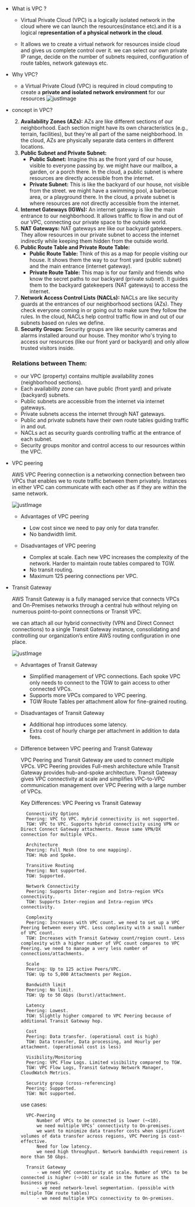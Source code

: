 - What is VPC ?

    - Virtual Private Cloud (VPC) is a logically isolated network in the  cloud where we can launch the resources(instance etc).and it is a  logical r**epresentation of a physical network in the cloud**. 

    - It allows we to create a virtual network for resources inside  cloud and gives us complete control over it. we can select our own private IP range, decide on the number of subnets required, configuration of route tables, network gateways etc.

- Why VPC?
    -  a Virtual Private Cloud (VPC) is required in cloud computing to create a **private and isolated network environment** for our resources
    ![justImage](https://miro.medium.com/v2/resize:fit:1400/format:webp/0*ZQff3oaM76UiIDmQ.png)

- concept in VPC?

    2. **Availability Zones (AZs):** AZs are like different sections of our neighborhood. Each section might have its own characteristics (e.g., terrain, facilities), but they're all part of the same neighborhood. In the cloud, AZs are physically separate data centers in different locations.
    3. **Public Subnet and Private Subnet:**
        - **Public Subnet:** Imagine this as the front yard of our house, visible to everyone passing by. we might have our mailbox, a garden, or a porch there. In the cloud, a public subnet is where resources are directly accessible from the internet.
        - **Private Subnet:** This is like the backyard of our house, not visible from the street. we might have a swimming pool, a barbecue area, or a playground there. In the cloud, a private subnet is where resources are not directly accessible from the internet.
    4. **Internet Gateways (IGWs):** An internet gateway is like the main entrance to our neighborhood. It allows traffic to flow in and out of our VPC, connecting our private space to the outside world.
    5. **NAT Gateways:** NAT gateways are like our backyard gatekeepers. They allow resources in our private subnet to access the internet indirectly while keeping them hidden from the outside world.
    6. **Public Route Table and Private Route Table:**
        - **Public Route Table:** Think of this as a map for people visiting our house. It shows them the way to our front yard (public subnet) and the main entrance (internet gateway).
        - **Private Route Table:** This map is for our family and friends who know the secret paths to our backyard (private subnet). It guides them to the backyard gatekeepers (NAT gateways) to access the internet.
    7. **Network Access Control Lists (NACLs):** NACLs are like security guards at the entrances of our neighborhood sections (AZs). They check everyone coming in or going out to make sure they follow the rules. In the cloud, NACLs help control traffic flow in and out of our subnets based on rules we define.
    8. **Security Groups:** Security groups are like security cameras and alarms installed around our house. They monitor who's trying to access our resources (like our front yard or backyard) and only allow trusted visitors inside.
    
    ### Relations between Them:
    
    - our VPC (property) contains multiple availability zones (neighborhood sections).
    - Each availability zone can have public (front yard) and private (backyard) subnets.
    - Public subnets are accessible from the internet via internet gateways.
    - Private subnets access the internet through NAT gateways.
    - Public and private subnets have their own route tables guiding traffic in and out.
    - NACLs act as security guards controlling traffic at the entrance of each subnet.
    - Security groups monitor and control access to our resources within the VPC.
 
 - VPC peering

    AWS VPC Peering connection is a networking connection between two VPCs that enables we to route traffic between them privately. Instances in either VPC can communicate with each other as if they are within the same network.

    ![justImage](https://miro.medium.com/v2/resize:fit:1400/format:webp/1*Abu4eeFODEkdG7hXwvb5dg.png)

    - Advantages of VPC peering
        - Low cost since we need to pay only for data transfer.
        - No bandwidth limit.

    - Disadvantages of VPC peering
        - Complex at scale. Each new VPC increases the complexity of the network. Harder to maintain route tables compared to TGW.
        - No transit routing.
        - Maximum 125 peering connections per VPC.
 - Transit Gateway
    
    AWS Transit Gateway is a fully managed service that connects VPCs and On-Premises networks through a central hub without relying on numerous point-to-point connections or Transit VPC.

    we can attach all our hybrid connectivity (VPN and Direct Connect connections) to a single Transit Gateway instance, consolidating and controlling our organization’s entire AWS routing configuration in one place.

    ![justImage](https://miro.medium.com/v2/resize:fit:1400/format:webp/1*kXh27DyJkCv-qdY2z9yNGw.png)

    - Advantages of Transit Gateway
        - Simplified management of VPC connections. Each spoke VPC only needs to connect to the TGW to gain access to other connected VPCs.
        - Supports more VPCs compared to VPC peering.
        - TGW Route Tables per attachment allow for fine-grained routing.
    - Disadvantages of Transit Gateway
        - Additional hop introduces some latency.
        - Extra cost of hourly charge per attachment in addition to data fees.

    - Difference between VPC peering and Transit Gateway

        VPC Peering and Transit Gateway are used to connect multiple VPCs. VPC Peering provides Full-mesh architecture while Transit Gateway provides hub-and-spoke architecture. Transit Gateway gives VPC connectivity at scale and simplifies VPC-to-VPC communication management over VPC Peering with a large number of VPCs.

        Key Differences: VPC Peering vs Transit Gateway

            Connectivity Options
            Peering: VPC to VPC. Hybrid connectivity is not supported.
            TGW: VPC to VPC. Supports hybrid connectivity using VPN or Direct Connect Gateway attachments. Reuse same VPN/DX connection for multiple VPCs.

            Architecture
            Peering: Full Mesh (One to one mapping).
            TGW: Hub and Spoke.

            Transitive Routing
            Peering: Not supported.
            TGW: Supported.

            Network Connectivity
            Peering: Supports Inter-region and Intra-region VPCs connectivity.
            TGW: Supports Inter-region and Intra-region VPCs connectivity.

            Complexity
            Peering: Increases with VPC count. we need to set up a VPC Peering between every VPC. Less complexity with a small number of VPC count.
            TGW: Increases with Transit Gateway count/region count. Less complexity with a higher number of VPC count compares to VPC Peering. we need to manage a very less number of connections/attachments.

            Scale
            Peering: Up to 125 active Peers/VPC.
            TGW: Up to 5,000 Attachments per Region.

            Bandwidth limit
            Peering: No limit.
            TGW: Up to 50 Gbps (burst)/attachment.

            Latency
            Peering: Lowest.
            TGW: Slightly higher compared to VPC Peering because of additional Transit Gateway hop.

            Cost
            Peering: Data transfer. (operational cost is high)
            TGW: Data transfer, Data processing, and Hourly per attachment. (operational cost is less)

            Visibility/Monitoring
            Peering: VPC Flow Logs. Limited visibility compared to TGW.
            TGW: VPC Flow Logs, Transit Gateway Network Manager, CloudWatch Metrics.

            Security group (cross-referencing)
            Peering: Supported.
            TGW: Not supported.

        use cases:
        
            VPC-Peering
                Number of VPCs to be connected is lower (~<10).
                we need multiple VPCs’ connectivity to On-premises.
                we want to minimize data transfer costs when significant volumes of data transfer across regions, VPC Peering is cost-effective.
                Need for low latency.
                we need high throughput. Network bandwidth requirement is more than 50 Gbps.
            
            Transit Gateway
                - we need VPC connectivity at scale. Number of VPCs to be connected is higher (~>10) or scale in the future as the business grows.
                - we need network-level segmentation. (possible with multiple TGW route tables)
                - we need multiple VPCs connectivity to On-premises.

